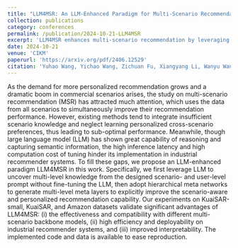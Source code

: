 ```yaml
---
title: "LLM4MSR: An LLM-Enhanced Paradigm for Multi-Scenario Recommendation"
collection: publications
category: conferences
permalink: /publication/2024-10-21-LLM4MSR
excerpt: 'LLM4MSR enhances multi-scenario recommendation by leveraging LLM for knowledge extraction and hierarchical meta networks, achieving improved performance and interpretability without LLM fine-tuning while maintaining deployment efficiency.'
date: 2024-10-21
venue: 'CIKM'
paperurl: 'https://arxiv.org/pdf/2406.12529'
citation: 'Yuhao Wang, Yichao Wang, Zichuan Fu, Xiangyang Li, Wanyu Wang, Yuyang Ye, Xiangyu Zhao, Huifeng Guo, and Ruiming Tang. 2024. LLM4MSR: An LLM-Enhanced Paradigm for Multi-Scenario Recommendation. In Proceedings of the 33rd ACM International Conference on Information and Knowledge Management (CIKM '24). Association for Computing Machinery, New York, NY, USA, 2472–2481. https://doi.org/10.1145/3627673.3679743'
---
```


As the demand for more personalized recommendation grows and a dramatic boom in commercial scenarios arises, the study on multi-scenario recommendation (MSR) has attracted much attention, which uses the data from all scenarios to simultaneously improve their recommendation performance. However, existing methods tend to integrate insufficient scenario knowledge and neglect learning personalized cross-scenario preferences, thus leading to sub-optimal performance. Meanwhile, though large language model (LLM) has shown great capability of reasoning and capturing semantic information, the high inference latency and high computation cost of tuning hinder its implementation in industrial recommender systems. To fill these gaps, we propose an LLM-enhanced paradigm LLM4MSR in this work. Specifically, we first leverage LLM to uncover multi-level knowledge from the designed scenario- and user-level prompt without fine-tuning the LLM, then adopt hierarchical meta networks to generate multi-level meta layers to explicitly improve the scenario-aware and personalized recommendation capability. Our experiments on KuaiSAR-small, KuaiSAR, and Amazon datasets validate significant advantages of LLM4MSR: (i) the effectiveness and compatibility with different multi-scenario backbone models, (ii) high efficiency and deployability on industrial recommender systems, and (iii) improved interpretability. The implemented code and data is available to ease reproduction.